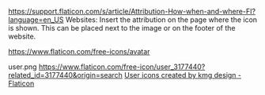 ﻿
https://support.flaticon.com/s/article/Attribution-How-when-and-where-FI?language=en_US
Websites:
Insert the attribution on the page where the icon is shown. This can be placed next to the image or on the footer of the website.

https://www.flaticon.com/free-icons/avatar

user.png 
https://www.flaticon.com/free-icon/user_3177440?related_id=3177440&origin=search
<a href="https://www.flaticon.com/free-icons/user" title="user icons">User icons created by kmg design - Flaticon</a>


